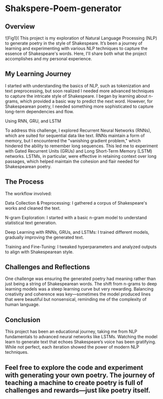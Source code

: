 # Shakspere-Poem-generator

## Overview
![Fig1](
This project is my exploration of Natural Language Processing (NLP) to generate poetry in the style of Shakespeare. It’s been a journey of learning and experimenting with various NLP techniques to capture the essence of Shakespeare's words. Here, I'll share both what the project accomplishes and my personal experience.

## My Learning Journey

I started with understanding the basics of NLP, such as tokenization and text preprocessing, but soon realized I needed more advanced techniques to capture the intricate style of Shakespeare. I began by learning about n-grams, which provided a basic way to predict the next word. However, for Shakespearean poetry, I needed something more sophisticated to capture long-term dependencies and flow.

Using RNN, GRU, and LSTM

To address this challenge, I explored Recurrent Neural Networks (RNNs), which are suited for sequential data like text. RNNs maintain a form of memory, but I encountered the "vanishing gradient problem," which hindered the ability to remember long sequences. This led me to experiment with Gated Recurrent Units (GRUs) and Long Short-Term Memory (LSTM) networks. LSTMs, in particular, were effective in retaining context over long passages, which helped maintain the cohesion and flair needed for Shakespearean poetry.

## The Process

The workflow involved:

Data Collection & Preprocessing: I gathered a corpus of Shakespeare's works and cleaned the text.

N-gram Exploration: I started with a basic n-gram model to understand statistical text generation.

Deep Learning with RNNs, GRUs, and LSTMs: I trained different models, gradually improving the generated text.

Training and Fine-Tuning: I tweaked hyperparameters and analyzed outputs to align with Shakespearean style.

## Challenges and Reflections

One challenge was ensuring the generated poetry had meaning rather than just being a string of Shakespearean words. The shift from n-grams to deep learning models was a steep learning curve but very rewarding. Balancing creativity and coherence was key—sometimes the model produced lines that were beautiful but nonsensical, reminding me of the complexity of human language.

## Conclusion

This project has been an educational journey, taking me from NLP fundamentals to advanced neural networks like LSTMs. Watching the model learn to generate text that echoes Shakespeare’s voice has been gratifying. While not perfect, each iteration showed the power of modern NLP techniques.

## Feel free to explore the code and experiment with generating your own poetry. The journey of teaching a machine to create poetry is full of challenges and rewards—just like poetry itself.
